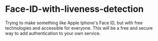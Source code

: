 # Face-ID-with-liveness-detection
Trying to make something like Apple Iphone's Face ID, but with free technologies and accessible for everyone. 
This will be a free and secure way to add authentication to your own service.

